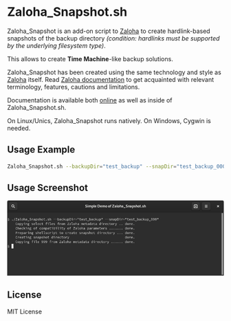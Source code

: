 # Zaloha_Snapshot.sh

Zaloha_Snapshot is an add-on script to [Zaloha](https://github.com/Fitus/Zaloha.sh) to create hardlink-based snapshots
of the backup directory *(condition: hardlinks must be supported by the
underlying filesystem type)*.

This allows to create **Time Machine**-like backup solutions.

Zaloha_Snapshot has been created using the same technology and style as [Zaloha](https://github.com/Fitus/Zaloha.sh)
itself. Read [Zaloha documentation](https://github.com/Fitus/Zaloha.sh/blob/master/DOCUMENTATION.md) to get acquainted with relevant terminology,
features, cautions and limitations.

Documentation is available both [online](DOCUMENTATION.md) as well as inside of Zaloha_Snapshot.sh.

On Linux/Unics, Zaloha_Snapshot runs natively. On Windows, Cygwin is needed.

## Usage Example

```bash
Zaloha_Snapshot.sh --backupDir="test_backup" --snapDir="test_backup_000" [other options, see docu]
```

## Usage Screenshot
![Simple_Demo_screenshot](Simple_Demo_screenshot.png)

## License
MIT License
